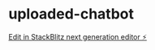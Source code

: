 # uploaded-chatbot

[Edit in StackBlitz next generation editor ⚡️](https://stackblitz.com/~/github.com/codorolo/uploaded-chatbot)